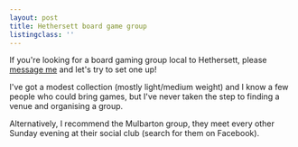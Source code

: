 ```yaml
---
layout: post
title: Hethersett board game group
listingclass: ''
---
```


If you're looking for a board gaming group local to Hethersett, please [message me](https://ronansprake.co.uk/hethersett-board-game-group#contact) and let's try to set one up!

I've got a modest collection (mostly light/medium weight) and I know a few people who could bring games, but I've never taken the step to finding a venue and organising a group.

Alternatively, I recommend the Mulbarton group, they meet every other Sunday evening at their social club (search for them on Facebook).
